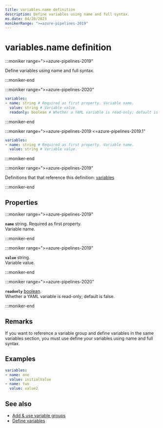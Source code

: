 ```yaml
---
title: variables.name definition
description: Define variables using name and full syntax.
ms.date: 04/28/2023
monikerRange: ">=azure-pipelines-2019"
---
```


# variables.name definition

<!-- :::description::: -->
:::moniker range=">=azure-pipelines-2019"

<!-- :::editable-content name="description"::: -->
Define variables using name and full syntax.
<!-- :::editable-content-end::: -->

:::moniker-end
<!-- :::description-end::: -->

<!-- :::syntax::: -->
:::moniker range=">=azure-pipelines-2020"

```yaml
variables:
- name: string # Required as first property. Variable name.
  value: string # Variable value.
  readonly: boolean # Whether a YAML variable is read-only; default is false.
```

:::moniker-end

:::moniker range=">=azure-pipelines-2019 <=azure-pipelines-2019.1"

```yaml
variables:
- name: string # Required as first property. Variable name.
  value: string # Variable value.
```

:::moniker-end
<!-- :::syntax-end::: -->

<!-- :::parents::: -->
:::moniker range=">=azure-pipelines-2019"

Definitions that that reference this definition: [variables](variables.md)

:::moniker-end
<!-- :::parents-end::: -->

## Properties

<!-- :::properties::: -->
<!-- :::item name="name"::: -->
:::moniker range=">=azure-pipelines-2019"

**`name`** string. Required as first property.<br><!-- :::editable-content name="propDescription"::: -->
Variable name.
<!-- :::editable-content-end::: -->

:::moniker-end
<!-- :::item-end::: -->
<!-- :::item name="value"::: -->
:::moniker range=">=azure-pipelines-2019"

**`value`** string.<br><!-- :::editable-content name="propDescription"::: -->
Variable value.
<!-- :::editable-content-end::: -->

:::moniker-end
<!-- :::item-end::: -->
<!-- :::item name="readonly"::: -->
:::moniker range=">=azure-pipelines-2020"

**`readonly`** [boolean](boolean.md).<br><!-- :::editable-content name="propDescription"::: -->
Whether a YAML variable is read-only; default is false.
<!-- :::editable-content-end::: -->

:::moniker-end
<!-- :::item-end::: -->
<!-- :::properties-end::: -->

<!-- :::remarks::: -->
<!-- :::editable-content name="remarks"::: -->
## Remarks

If you want to reference a variable group and define variables in the same variables section, you must use define your variables using name and full syntax.
<!-- :::editable-content-end::: -->
<!-- :::remarks-end::: -->

<!-- :::examples::: -->
<!-- :::editable-content name="examples"::: -->
## Examples

```yaml
variables:
- name: one
  value: initialValue
- name: two
  value: value2
```
<!-- :::editable-content-end::: -->
<!-- :::examples-end::: -->

<!-- :::see-also::: -->
<!-- :::editable-content name="seeAlso"::: -->
## See also

- [Add & use variable groups](/azure/devops/pipelines/library/variable-groups)
- [Define variables](/azure/devops/pipelines/process/variables)
<!-- :::editable-content-end::: -->
<!-- :::see-also-end::: -->